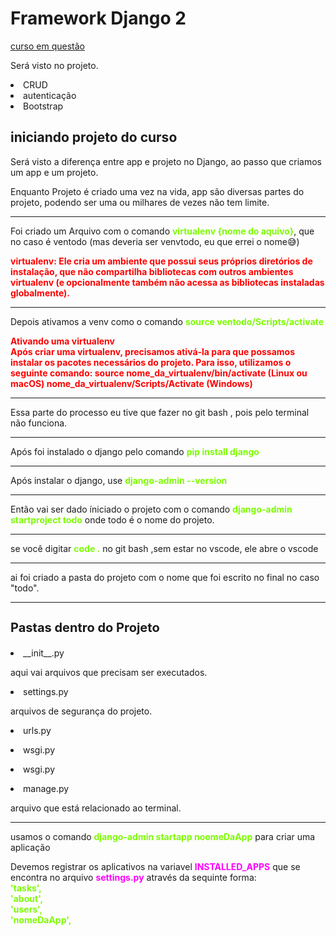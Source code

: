 <style>
    .esplicacao-anterior{
        color:red; font-weight: bold
    }
    .codigo{
        color:#7CFC00;
        font-weight: bold
    }
    .variavel{
        color:#FF00FF;
        font-weight: bold;
    }
    h3{
        font-size: 20px
    }
</style>
<link >
<h1>Framework Django 2</h1>
<p><a href="https://www.youtube.com/watch?v=LZsjuSBW5YM&list=PLnDvRpP8BnewqnMzRnBT5LeTpld5bMvsj&index=1">curso em questão</a></p>
<dl>
    <p>Será visto no projeto.</p>
    <li>CRUD</li>
    <li>autenticação</li>
    <li>Bootstrap</li>
</dl>

<h2>iniciando projeto do curso</h2>

<p>Será visto a diferença entre app e projeto no Django, ao passo que criamos um app e um projeto.</p>

<p>Enquanto Projeto é criado uma vez na vida, app são diversas partes do projeto, podendo ser uma ou milhares de vezes não tem limite.</p>

<hr>
<p>Foi criado um Arquivo com o comando <spam class="codigo">virtualenv {nome do aquivo}</spam>, que no caso é ventodo (mas deveria ser venvtodo, eu que errei o nome😅) </p>
<div class="esplicacao-anterior">
    <p>virtualenv: Ele cria um ambiente que possui seus próprios diretórios de instalação, que não compartilha bibliotecas com outros ambientes virtualenv (e opcionalmente também não acessa as bibliotecas instaladas globalmente).</p>
</div><hr>
<p>Depois ativamos a venv como o comando <spam class="codigo">source ventodo/Scripts/activate<spam/></p>
<div class="esplicacao-anterior">
    <p>Ativando uma  virtualenv <br>Após criar uma virtualenv, precisamos ativá-la para que possamos instalar os pacotes necessários do projeto. Para isso, utilizamos o seguinte comando: source nome_da_virtualenv/bin/activate (Linux ou macOS) nome_da_virtualenv/Scripts/Activate (Windows)</p><hr> 
</div>
<p>Essa parte do processo eu tive que fazer no git bash , pois pelo terminal não funciona.</p><hr>
<p>Após foi instalado o django pelo comando <spam class="codigo">pip install django</spam></p><hr>
<p>Após instalar o django, use <span class="codigo">django-admin --version</span></p><hr>
<p>Então vai ser dado íniciado o projeto com o comando <spam class="codigo">django-admin startproject todo</spam> onde todo é o nome do projeto.</p><hr>
<p>se você digitar <spam class="codigo">code .</spam> no git bash ,sem estar no vscode, ele abre o vscode</p><hr>
<p>ai foi criado a pasta do projeto com o nome que foi escrito no final no caso "todo".</p><hr>
<h3>Pastas dentro do Projeto</h3>
<dl>
    <li>__init__.py</li>
    <p>aqui vai arquivos que precisam ser executados.</p>
    <li>settings.py</li>
    <p>arquivos de segurança do projeto.</p>
    <li>urls.py</li>
    <p></p>
    <li>wsgi.py</li>
    <p></p>
    <li>wsgi.py</li>
    <p></p>
    <li>manage.py</li>
    <p>arquivo que está relacionado ao terminal.</p>
</dl><hr>

<p>usamos o comando <spam class="codigo">django-admin startapp noomeDaApp</spam> para criar uma aplicação</p>

<p>Devemos registrar os aplicativos na variavel <spam class="variavel">INSTALLED_APPS</spam> que se encontra no arquivo <spam class="variavel">settings.py</spam> através da sequinte forma: <spam class="codigo"><br>'tasks',<br>'about',<br>'users',<br>'nomeDaApp',</spam></p

